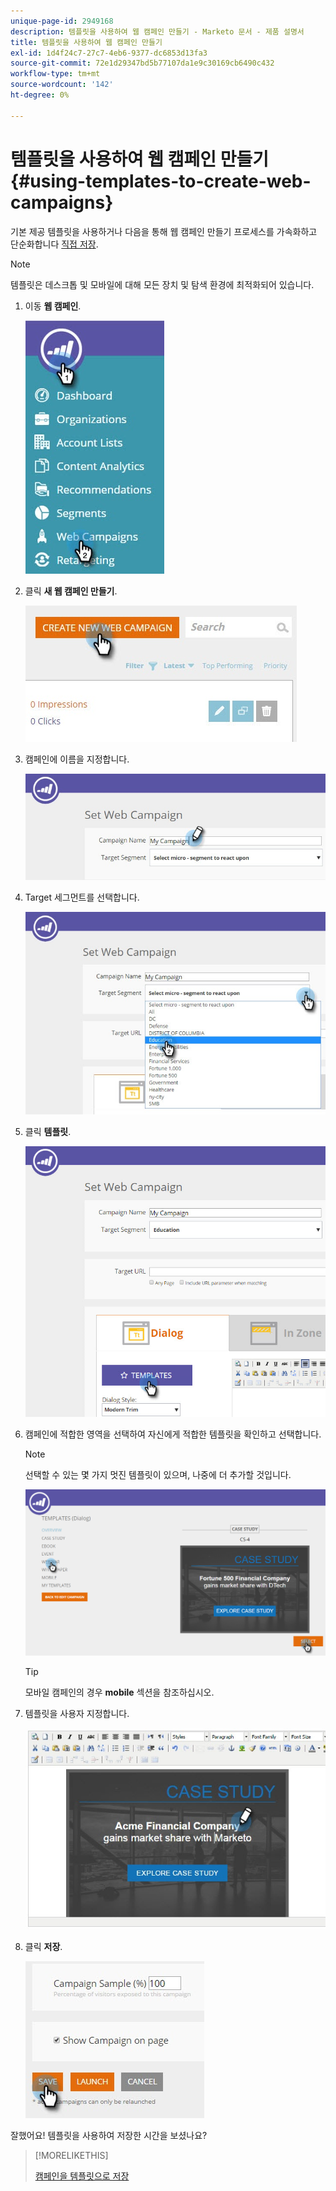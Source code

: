 ```yaml
---
unique-page-id: 2949168
description: 템플릿을 사용하여 웹 캠페인 만들기 - Marketo 문서 - 제품 설명서
title: 템플릿을 사용하여 웹 캠페인 만들기
exl-id: 1d4f24c7-27c7-4eb6-9377-dc6853d13fa3
source-git-commit: 72e1d29347bd5b77107da1e9c30169cb6490c432
workflow-type: tm+mt
source-wordcount: '142'
ht-degree: 0%

---
```


# 템플릿을 사용하여 웹 캠페인 만들기 {#using-templates-to-create-web-campaigns}

기본 제공 템플릿을 사용하거나 다음을 통해 웹 캠페인 만들기 프로세스를 가속화하고 단순화합니다 [직접 저장](save-your-campaign-as-a-template.md).

>[!NOTE]
>
>템플릿은 데스크톱 및 모바일에 대해 모든 장치 및 탐색 환경에 최적화되어 있습니다.

1. 이동 **웹 캠페인**.

   ![](assets/web-campaigns-hand.jpg)

1. 클릭 **새 웹 캠페인 만들기**.

   ![](assets/create-new-web-campaign-create-hand.jpg)

1. 캠페인에 이름을 지정합니다.

   ![](assets/set-web-campaign-my-campaign-hand.jpg)

1. Target 세그먼트를 선택합니다.

   ![](assets/set-web-campaign-education.jpg)

1. 클릭 **템플릿**.

   ![](assets/templates.png)

1. 캠페인에 적합한 영역을 선택하여 자신에게 적합한 템플릿을 확인하고 선택합니다.

   >[!NOTE]
   >
   >선택할 수 있는 몇 가지 멋진 템플릿이 있으며, 나중에 더 추가할 것입니다.

   ![](assets/select.png)

   >[!TIP]
   >
   >모바일 캠페인의 경우 **mobile** 섹션을 참조하십시오.

1. 템플릿을 사용자 지정합니다.

   ![](assets/customize-template.jpg)

1. 클릭 **저장**.

   ![](assets/click-save-hand.jpg)

잘했어요! 템플릿을 사용하여 저장한 시간을 보셨나요?

>[!MORELIKETHIS]
>
>[캠페인을 템플릿으로 저장](/help/marketo/product-docs/web-personalization/using-templates/save-your-campaign-as-a-template.md)
